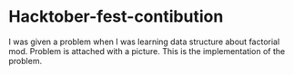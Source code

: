 # Hacktober-fest-contibution

I was given a problem when I was learning data structure about factorial mod. Problem is attached with a picture.
This is the implementation of the problem.
